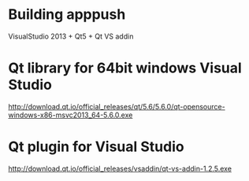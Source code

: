 # Building apppush
VisualStudio 2013 + Qt5 + Qt VS addin

# Qt library for 64bit windows Visual Studio 
http://download.qt.io/official_releases/qt/5.6/5.6.0/qt-opensource-windows-x86-msvc2013_64-5.6.0.exe

# Qt plugin for Visual Studio
http://download.qt.io/official_releases/vsaddin/qt-vs-addin-1.2.5.exe